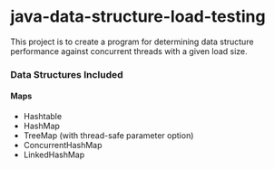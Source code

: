 # java-data-structure-load-testing
This project is to create a program for determining data structure performance against concurrent threads with a given load size.

### Data Structures Included
#### Maps
* Hashtable
* HashMap
* TreeMap (with thread-safe parameter option)
* ConcurrentHashMap
* LinkedHashMap
